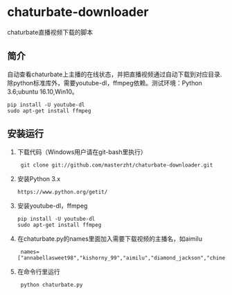 chaturbate-downloader
==================
chaturbate直播视频下载的脚本

简介
----

自动查看chaturbate上主播的在线状态，并把直播视频通过自动下载到对应目录.
除python标准库外，需要youtube-dl，ffmpeg依赖。测试环境：Python 3.6;ubuntu 16.10,Win10。
```angular2html
pip install -U youtube-dl
sudo apt-get install ffmpeg
```

安装运行
----

1. 下载代码（Windows用户请在git-bash里执行）

        git clone git://github.com/masterzht/chaturbate-downloader.git

2. 安装Python 3.x

       https://www.python.org/getit/
       
3. 安装youtube-dl，ffmpeg

       pip install -U youtube-dl
       sudo apt-get install ffmpeg
       
4. 在chaturbate.py的names里面加入需要下载视频的主播名，如aimilu

        names=["annabellasweet98","kishorny_99","aimilu","diamond_jackson","chinesesweety"]
       

5. 在命令行里运行

        python chaturbate.py 




